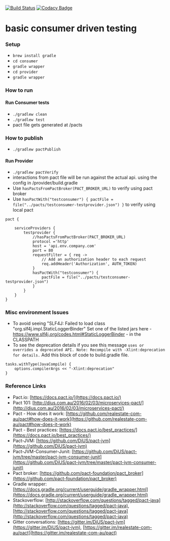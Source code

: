 [![Build Status](https://travis-ci.org/shashidesai/pactdemo.svg?branch=master)](https://travis-ci.org/shashidesai/pactdemo)   [![Codacy Badge](https://api.codacy.com/project/badge/Grade/405861391a36425db5bf409834476488)](https://www.codacy.com/app/shashidhar.desai/pactdemo?utm_source=github.com&amp;utm_medium=referral&amp;utm_content=shashidesai/pactdemo&amp;utm_campaign=Badge_Grade)

# basic consumer driven testing 

### Setup
* `brew install gradle`
* `cd consumer`
* `gradle wrapper` 
* `cd provider`
* `gradle wrapper`

### How to run
#### Run Consumer tests 
* `./gradlew clean`
* `./gradlew test`
* pact file gets generated at /pacts

### How to publish
* `./gradlew pactPublish`

#### Run Provider
* `./gradlew pactVerify`
* interactions from pact file will be run against the actual api.
using the config in /provider/build.gradle
* Use `hasPactsFromPactBroker(PACT_BROKER_URL)` to verify using pact broker
* Use `hasPactWith("testconsumer") {
                pactFile = file("../pacts/testconsumer-testprovider.json")
            }` to verify using local pact
```
pact {

    serviceProviders {
        testprovider {
            //hasPactsFromPactBroker(PACT_BROKER_URL)
            protocol ='http'
            host = 'api.env.company.com'
            port = 80
            requestFilter = { req ->
                // Add an authorization header to each request
                req.addHeader('Authorization', AUTH_TOKEN)
            }
            hasPactWith("testconsumer") {
                pactFile = file("../pacts/testconsumer-testprovider.json")
            }
        }
    }
}

```

### Misc environment Issues
* To avoid seeing "SLF4J: Failed to load class "org.slf4j.impl.StaticLoggerBinder"
Set one of the listed jars here - https://www.slf4j.org/codes.html#StaticLoggerBinder - in the CLASSPATH
* To see the deprecation details if you see this message `uses or overrides a deprecated API. Note: Recompile with -Xlint:deprecation for details.`
Add this block of code to build.gradle file. 
```
tasks.withType(JavaCompile) {
    options.compilerArgs << "-Xlint:deprecation"
}
```

### Reference Links
* Pact.io: [https://docs.pact.io/](https://docs.pact.io/)
* Pact 101: [http://dius.com.au/2016/02/03/microservices-pact/](http://dius.com.au/2016/02/03/microservices-pact/)
* Pact - How does it work: [https://github.com/realestate-com-au/pact#how-does-it-work](https://github.com/realestate-com-au/pact#how-does-it-work)
* Pact - Best practices: [https://docs.pact.io/best_practices/](https://docs.pact.io/best_practices/) 
* Pact-JVM: [https://github.com/DiUS/pact-jvm](https://github.com/DiUS/pact-jvm)
* Pact-JVM-Consumer-Junit: [https://github.com/DiUS/pact-jvm/tree/master/pact-jvm-consumer-junit](https://github.com/DiUS/pact-jvm/tree/master/pact-jvm-consumer-junit)
* Pact broker: [https://github.com/pact-foundation/pact_broker](https://github.com/pact-foundation/pact_broker)
* Gradle wrapper: [https://docs.gradle.org/current/userguide/gradle_wrapper.html](https://docs.gradle.org/current/userguide/gradle_wrapper.html)
* Stackoverflow: [http://stackoverflow.com/questions/tagged/pact-java](http://stackoverflow.com/questions/tagged/pact-java), [http://stackoverflow.com/questions/tagged/pact-java](http://stackoverflow.com/questions/tagged/pact-java)
* Gitter conversations: [https://gitter.im/DiUS/pact-jvm](https://gitter.im/DiUS/pact-jvm), [https://gitter.im/realestate-com-au/pact](https://gitter.im/realestate-com-au/pact)

